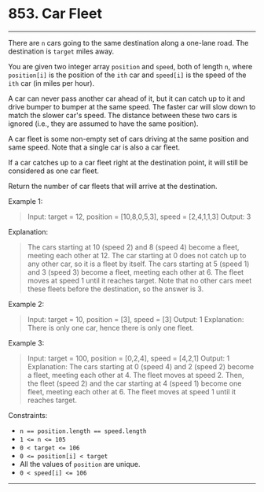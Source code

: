 # 853. Car Fleet
---
There are `n` cars going to the same destination along a one-lane road. The destination is `target` miles away.

You are given two integer array `position` and `speed`, both of length `n`, where `position[i]` is the position of the `ith` car and `speed[i]` is the speed of the `ith` car (in miles per hour).

A car can never pass another car ahead of it, but it can catch up to it and drive bumper to bumper at the same speed. The faster car will slow down to match the slower car's speed. The distance between these two cars is ignored (i.e., they are assumed to have the same position).

A car fleet is some non-empty set of cars driving at the same position and same speed. Note that a single car is also a car fleet.

If a car catches up to a car fleet right at the destination point, it will still be considered as one car fleet.

Return the number of car fleets that will arrive at the destination.

Example 1:
> Input: target = 12, position = [10,8,0,5,3], speed = [2,4,1,1,3]
>Output: 3

Explanation:
>The cars starting at 10 (speed 2) and 8 (speed 4) become a fleet, meeting each other at 12.
>The car starting at 0 does not catch up to any other car, so it is a fleet by itself.
>The cars starting at 5 (speed 1) and 3 (speed 3) become a fleet, meeting each other at 6. The fleet moves at speed 1 until it reaches target.
>Note that no other cars meet these fleets before the destination, so the answer is 3.

Example 2:
>Input: target = 10, position = [3], speed = [3]
>Output: 1
>Explanation: There is only one car, hence there is only one fleet.

Example 3:
>Input: target = 100, position = [0,2,4], speed = [4,2,1]
>Output: 1
>Explanation:
>The cars starting at 0 (speed 4) and 2 (speed 2) become a fleet, meeting each other at 4. The fleet moves at speed 2.
>Then, the fleet (speed 2) and the car starting at 4 (speed 1) become one fleet, meeting each other at 6. The fleet moves at speed 1 until it reaches target.

Constraints:
* `n == position.length == speed.length`
* `1 <= n <= 105`
* `0 < target <= 106`
* `0 <= position[i] < target`
* All the values of `position` are unique.
* `0 < speed[i] <= 106`
---